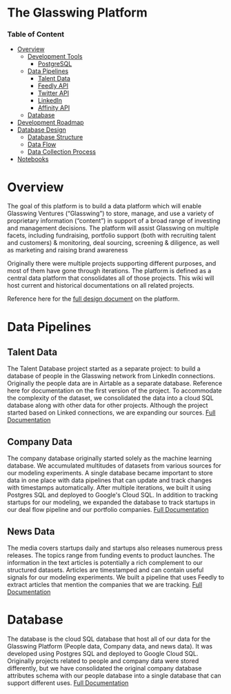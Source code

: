 # The Glasswing Platform

### Table of Content
- [Overview](#overview)
  * [Development Tools](#development-tools)
    + [PostgreSQL](#postgresql)
  * [Data Pipelines](#data-pipelines)
    + [Talent Data](#talent-data)
    + [Feedly API](#feedly-api)
    + [Twitter API](#twitter-api)
    + [LinkedIn](#linkedin)
    + [Affinity API](#affinity-api)
  * [Database](#database)
- [Development Roadmap](#development-roadmap)
- [Database Design](#database-design)
    + [Database Structure](#database-structure)
    + [Data Flow](#data-flow)
    + [Data Collection Process](#data-collection-process)
- [Notebooks](#notebooks)

# Overview
The goal of this platform is to build a data platform which will enable Glasswing Ventures (“Glasswing”) to store, manage, and use a variety of proprietary information (“content”) in support of a broad range of investing and management decisions. The platform will assist Glasswing on multiple facets, including fundraising, portfolio support (both with recruiting talent and customers) & monitoring, deal sourcing, screening & diligence, as well as marketing and raising brand awareness

Originally there were multiple projects supporting different purposes, and most of them have gone through iterations. The platform is defined as a central data platform that consolidates all of those projects.  This wiki will host current and historical documentations on all related projects. 

Reference here for the [full design document]() on the platform.

# Data Pipelines

## Talent Data
The Talent Database project started as a separate project: to build a database of people in the Glasswing network from LinkedIn connections. Originally the people data are in Airtable as a separate database. Reference here for documentation on the first version of the project. To accommodate the complexity of the dataset, we consolidated the data into a cloud SQL database along with other data for other projects. Although the project started based on Linked connections, we are expanding our sources.
[Full Documentation]()

## Company Data
The company database originally started solely as the machine learning database. We accumulated multitudes of datasets from various sources for our modeling experiments. A single database became important to store data in one place with data pipelines that can update and track changes with timestamps automatically. After multiple iterations, we built it using Postgres SQL and deployed to Google's Cloud SQL. In addition to tracking startups for our modeling, we expanded the database to track startups in our deal flow pipeline and our portfolio companies.
[Full Documentation]()

## News Data
The media covers startups daily and startups also releases numerous press releases.  The topics range from funding events to product launches. The information in the text articles is potentially a rich complement to our structured datasets. Articles are timestamped and can contain useful signals for our modeling experiments. We built a pipeline that uses Feedly to extract articles that mention the companies that we are tracking. 
[Full Documentation]()

# Database
The database is the cloud SQL database that host all of our data for the Glasswing Platform (People data, Company data, and news data). It was developed using Postgres SQL and deployed to Google Cloud SQL. Originally projects related to people and company data were stored differently, but we have consolidated the original company database attributes schema with our people database into a single database that can support different uses. 
[Full Documentation]()
